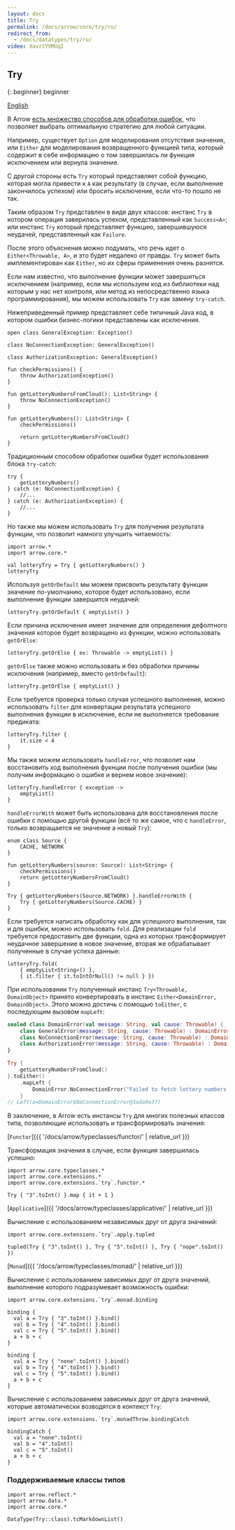 ```yaml
---
layout: docs
title: Try
permalink: /docs/arrow/core/try/ru/
redirect_from:
  - /docs/datatypes/try/ru/
video: XavztYVMUqI
---
```


## Try

{:.beginner}
beginner

[English](/docs/arrow/core/try)

В Arrow [есть множество способов для обработки ошибок](http://arrow-kt.io/docs/patterns/error_handling/), что позволяет выбрать оптимальную стратегию для любой ситуации.

Например, существует `Option` для моделирования отсутствия значения, или `Either` для моделирования возвращенного функцией типа, который содержит в себе информацию о том завершилась ли функция исключением или вернула значение.

С другой стороны есть `Try` который представляет собой функцию, которая могла привести к `A` как результату (в случае, если выполнение закончилось успехом) или бросить исключение, если что-то пошло не так.

Таким образом `Try` представлен в виде двух классов: инстанс `Try` в котором операция заверилась успехом, представленный как `Success<A>`; или инстанс `Try` который представляет функцию, завершившуюся неудачей, представленный как `Failure`.

После этого объяснения можно подумать, что речь идет о `Either<Throwable, A>`, и это будет недалеко от правды. `Try` может быть имплементирован как `Either`, но их сферы применения очень разнятся.

Если нам известно, что выполнение функции может завершиться исключением (например, если мы используем код из библиотеки над которым у нас нет контроля, или метод из непосредственно языка программирования), мы можем использовать `Try` как замену `try-catch`.

Нижеприведенный пример представляет себе типичный Java код, в котором ошибки бизнес-логики представлены как исключения.

```kotlin:ank:silent
open class GeneralException: Exception()

class NoConnectionException: GeneralException()

class AuthorizationException: GeneralException()

fun checkPermissions() {
    throw AuthorizationException()
}

fun getLotteryNumbersFromCloud(): List<String> {
    throw NoConnectionException()
}

fun getLotteryNumbers(): List<String> {
    checkPermissions()

    return getLotteryNumbersFromCloud()
}
```

Традиционным способом обработки ошибки будет использования блока `try-catch`:

```kotlin:ank
try {
    getLotteryNumbers()
} catch (e: NoConnectionException) {
    //...
} catch (e: AuthorizationException) {
    //...
}
```

Но также мы можем использовать `Try` для получения результата функции, что позволит намного улучшить читаемость:

```kotlin:ank
import arrow.*
import arrow.core.*

val lotteryTry = Try { getLotteryNumbers() }
lotteryTry
```

Используя `getOrDefault` мы можем присвоить результату функции значение по-умолчанию, которое будет использовано, если выполнение функции завершится неудачей:

```kotlin:ank
lotteryTry.getOrDefault { emptyList() }
```
Если причина исключения имеет значение для определения дефолтного значения которое будет возвращено из функции, можно использовать `getOrElse`:

```kotlin:ank
lotteryTry.getOrElse { ex: Throwable -> emptyList() }
```

`getOrElse` также можно использовать и без обработки причины исключения (например, вместо `getOrDefault`):

```kotlin:ank
lotteryTry.getOrElse { emptyList() }
```

Если требуется проверка только случая успешного выполнения, можно использовать `filter` для конвертации результата успешного выполнения функции в исключение, если не выполняется требование предиката:

```kotlin:ank
lotteryTry.filter {
    it.size < 4
}
```

Мы также можем использовать `handleError`, что позволит нам восстановить ход выполнения фукнции после получения ошибки (мы получим информацию о ошибке и вернем новое значение):

```kotlin:ank
lotteryTry.handleError { exception ->
    emptyList()
}
```

`handleErrorWith` может быть использована для восстановления после ошибки с помощью другой функции (всё то же самое, что с `handleError`, только возвращается не значение а новый `Try`):

```kotlin:ank
enum class Source {
    CACHE, NETWORK
}

fun getLotteryNumbers(source: Source): List<String> {
    checkPermissions()
    return getLotteryNumbersFromCloud()
}

Try { getLotteryNumbers(Source.NETWORK) }.handleErrorWith {
    Try { getLotteryNumbers(Source.CACHE) }
}
```

Если требуется написать обработку как для успешного выполнения, так и для ошибки, можно использовать `fold`. Для реализации `fold` требуется предоставить две функции, одна из которых трансформирует неудачное завершение в новое значение, вторая же обрабатывает полученные в случае успеха данные:

```kotlin:ank
lotteryTry.fold(
    { emptyList<String>() },
    { it.filter { it.toIntOrNull() != null } })
```

При использовании `Try` полученный инстанс `Try<Throwable, DomainObject>` принято конвертировать в инстанс `Either<DomainError, DomainObject>`. Этого можно достичь с помощью `toEither`, с последующим вызовом `mapLeft`:

```kotlin
sealed class DomainError(val message: String, val cause: Throwable) {
    class GeneralError(message: String, cause: Throwable) : DomainError(message, cause)
    class NoConnectionError(message: String, cause: Throwable) : DomainError(message, cause)
    class AuthorizationError(message: String, cause: Throwable) : DomainError(message, cause)
}

Try {
    getLotteryNumbersFromCloud()
}.toEither()
    .mapLeft {
        DomainError.NoConnectionError("Failed to fetch lottery numbers from cloud", it)
    }
// Left(a=DomainError$NoConnectionError@3ada9e37)
```

В заключение, в Arrow есть инстансы `Try` для многих полезных классов типа, позволяющие использовать и трансформировать значения:

[`Functor`]({{ '/docs/arrow/typeclasses/functor/' | relative_url }})

Трансформация значения в случае, если функция завершилась успешно:

```kotlin:ank
import arrow.core.typeclasses.*
import arrow.core.extensions.*
import arrow.core.extensions.`try`.functor.*

Try { "3".toInt() }.map { it + 1 }
```

[`Applicative`]({{ '/docs/arrow/typeclasses/applicative/' | relative_url }})

Вычисление с использованием независимых друг от друга значений:

```kotlin:ank
import arrow.core.extensions.`try`.apply.tupled
  
tupled(Try { "3".toInt() }, Try { "5".toInt() }, Try { "nope".toInt() })
```

[`Monad`]({{ '/docs/arrow/typeclasses/monad/' | relative_url }})

Вычисление с использованием зависимых друг от друга значений, выполнение которого подразумевает возможность ошибки:

```kotlin:ank
import arrow.core.extensions.`try`.monad.binding

binding {
  val a = Try { "3".toInt() }.bind()
  val b = Try { "4".toInt() }.bind()
  val c = Try { "5".toInt() }.bind()
  a + b + c
}
```

```kotlin:ank
binding {
  val a = Try { "none".toInt() }.bind()
  val b = Try { "4".toInt() }.bind()
  val c = Try { "5".toInt() }.bind()
  a + b + c
}
```

Вычисление с использованием зависимых друг от друга значений, которые автоматически возводятся в контекст `Try`:

```kotlin:ank
import arrow.core.extensions.`try`.monadThrow.bindingCatch

bindingCatch {
  val a = "none".toInt()
  val b = "4".toInt()
  val c = "5".toInt()
  a + b + c
}
```

### Поддерживаемые классы типов

```kotlin:ank:replace
import arrow.reflect.*
import arrow.data.*
import arrow.core.*

DataType(Try::class).tcMarkdownList()
```
